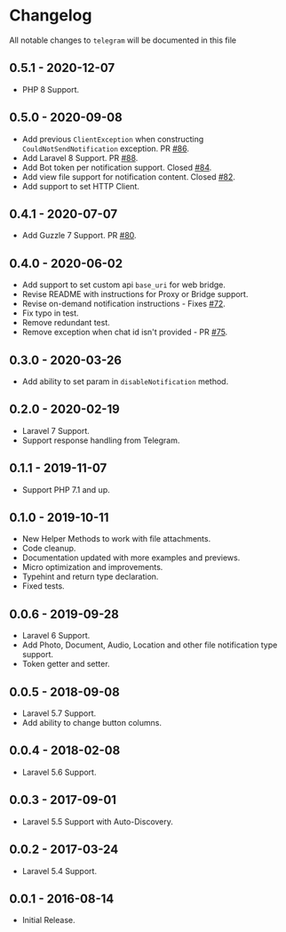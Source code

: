 # Changelog

All notable changes to `telegram` will be documented in this file

## 0.5.1 - 2020-12-07

- PHP 8 Support.

## 0.5.0 - 2020-09-08

- Add previous `ClientException` when constructing `CouldNotSendNotification` exception. PR [#86](https://github.com/laravel-notification-channels/telegram/pull/86).
- Add Laravel 8 Support. PR [#88](https://github.com/laravel-notification-channels/telegram/pull/88).
- Add Bot token per notification support. Closed [#84](https://github.com/laravel-notification-channels/telegram/issues/84).
- Add view file support for notification content. Closed [#82](https://github.com/laravel-notification-channels/telegram/issues/82).
- Add support to set HTTP Client.

## 0.4.1 - 2020-07-07

- Add Guzzle 7 Support. PR [#80](https://github.com/laravel-notification-channels/telegram/pull/80).

## 0.4.0 - 2020-06-02

- Add support to set custom api `base_uri` for web bridge.
- Revise README with instructions for Proxy or Bridge support.
- Revise on-demand notification instructions - Fixes [#72](https://github.com/laravel-notification-channels/telegram/issues/72).
- Fix typo in test.
- Remove redundant test.
- Remove exception when chat id isn't provided - PR [#75](https://github.com/laravel-notification-channels/telegram/pull/75).

## 0.3.0 - 2020-03-26

- Add ability to set param in `disableNotification` method.

## 0.2.0 - 2020-02-19

- Laravel 7 Support.
- Support response handling from Telegram.

## 0.1.1 - 2019-11-07

- Support PHP 7.1 and up.

## 0.1.0 - 2019-10-11

- New Helper Methods to work with file attachments.
- Code cleanup.
- Documentation updated with more examples and previews.
- Micro optimization and improvements.
- Typehint and return type declaration.
- Fixed tests.

## 0.0.6 - 2019-09-28

- Laravel 6 Support.
- Add Photo, Document, Audio, Location and other file notification type support.
- Token getter and setter.

## 0.0.5 - 2018-09-08

- Laravel 5.7 Support.
- Add ability to change button columns.

## 0.0.4 - 2018-02-08

- Laravel 5.6 Support.

## 0.0.3 - 2017-09-01

- Laravel 5.5 Support with Auto-Discovery.

## 0.0.2 - 2017-03-24

- Laravel 5.4 Support.

## 0.0.1 - 2016-08-14

- Initial Release.
